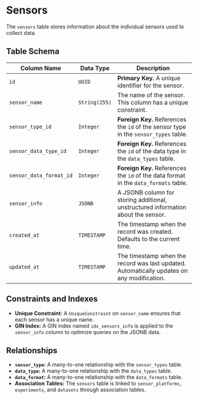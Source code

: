 # Sensors

The `sensors` table stores information about the individual sensors used to collect data.

## Table Schema

| Column Name             | Data Type   | Description                                                                                      |
| ----------------------- | ----------- | ------------------------------------------------------------------------------------------------ |
| `id`                    | `UUID`      | **Primary Key.** A unique identifier for the sensor.                                             |
| `sensor_name`           | `String(255)` | The name of the sensor. This column has a unique constraint.                                     |
| `sensor_type_id`        | `Integer`   | **Foreign Key.** References the `id` of the sensor type in the `sensor_types` table.             |
| `sensor_data_type_id`   | `Integer`   | **Foreign Key.** References the `id` of the data type in the `data_types` table.                 |
| `sensor_data_format_id` | `Integer`   | **Foreign Key.** References the `id` of the data format in the `data_formats` table.             |
| `sensor_info`           | `JSONB`     | A JSONB column for storing additional, unstructured information about the sensor.                |
| `created_at`            | `TIMESTAMP` | The timestamp when the record was created. Defaults to the current time.                         |
| `updated_at`            | `TIMESTAMP` | The timestamp when the record was last updated. Automatically updates on any modification.       |

## Constraints and Indexes

- **Unique Constraint:** A `UniqueConstraint` on `sensor_name` ensures that each sensor has a unique name.
- **GIN Index:** A GIN index named `idx_sensors_info` is applied to the `sensor_info` column to optimize queries on the JSONB data.

## Relationships

- **`sensor_type`:** A many-to-one relationship with the `sensor_types` table.
- **`data_type`:** A many-to-one relationship with the `data_types` table.
- **`data_format`:** A many-to-one relationship with the `data_formats` table.
- **Association Tables:** The `sensors` table is linked to `sensor_platforms`, `experiments`, and `datasets` through association tables.
